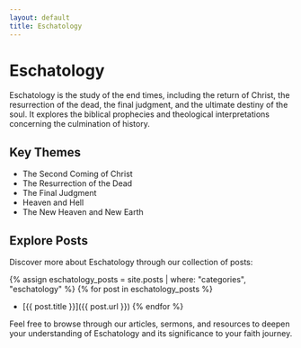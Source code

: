 ```yaml
---
layout: default
title: Eschatology
---
```


# Eschatology

Eschatology is the study of the end times, including the return of Christ, the resurrection of the dead, the final judgment, and the ultimate destiny of the soul. It explores the biblical prophecies and theological interpretations concerning the culmination of history.

## Key Themes

- The Second Coming of Christ
- The Resurrection of the Dead
- The Final Judgment
- Heaven and Hell
- The New Heaven and New Earth

## Explore Posts

Discover more about Eschatology through our collection of posts:

{% assign eschatology_posts = site.posts | where: "categories", "eschatology" %}
{% for post in eschatology_posts %}
- [{{ post.title }}]({{ post.url }})
{% endfor %}

Feel free to browse through our articles, sermons, and resources to deepen your understanding of Eschatology and its significance to your faith journey.


